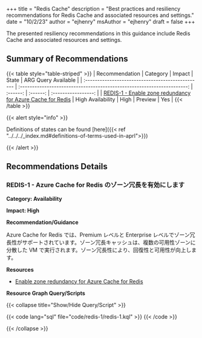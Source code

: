 +++
title = "Redis Cache"
description = "Best practices and resiliency recommendations for Redis Cache and associated resources and settings."
date = "10/2/23"
author = "ejhenry"
msAuthor = "ejhenry"
draft = false
+++

The presented resiliency recommendations in this guidance include Redis Cache and associated resources and settings.

## Summary of Recommendations

{{< table style="table-striped" >}}
| Recommendation                                    |  Category                                                               |  Impact         |  State            | ARG Query Available |
| :------------------------------------------------ | :---------------------------------------------------------------------: | :------:        | :------:          | :-----------------: |
| [REDIS-1 - Enable zone redundancy for Azure Cache for Redis](#redis-1---enable-zone-redundancy-for-azure-cache-for-redis) | High Availability | High | Preview  |         Yes         |
{{< /table >}}

{{< alert style="info" >}}

Definitions of states can be found [here]({{< ref "../../../_index.md#definitions-of-terms-used-in-aprl">}})

{{< /alert >}}

## Recommendations Details

### REDIS-1 - Azure Cache for Redis のゾーン冗長を有効にします

**Category: Availability**

**Impact: High**

**Recommendation/Guidance**

Azure Cache for Redis では、Premium レベルと Enterprise レベルでゾーン冗長性がサポートされています。ゾーン冗長キャッシュは、複数の可用性ゾーンに分散した VM で実行されます。ゾーン冗長性により、回復性と可用性が向上します。

**Resources**

- [Enable zone redundancy for Azure Cache for Redis](https://learn.microsoft.com/ja-jp/azure/azure-cache-for-redis/cache-how-to-zone-redundancy)

**Resource Graph Query/Scripts**

{{< collapse title="Show/Hide Query/Script" >}}

{{< code lang="sql" file="code/redis-1/redis-1.kql" >}} {{< /code >}}

{{< /collapse >}}

<br><br>

